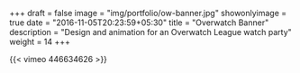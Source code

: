 +++
draft = false
image = "img/portfolio/ow-banner.jpg"
showonlyimage = true
date = "2016-11-05T20:23:59+05:30"
title = "Overwatch Banner"
description = "Design and animation for an Overwatch League watch party"
weight = 14
+++

{{< vimeo 446634626 >}}
